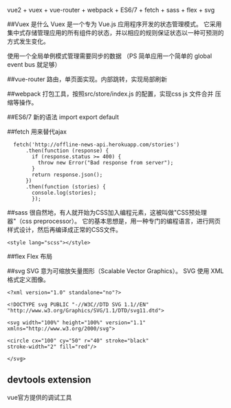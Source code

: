 

vue2 + vuex + vue-router + webpack + ES6/7 + fetch + sass + flex + svg


##Vuex 是什么
Vuex 是一个专为 Vue.js 应用程序开发的状态管理模式。
它采用集中式存储管理应用的所有组件的状态，并以相应的规则保证状态以一种可预测的方式发生变化。

使用一个全局单例模式管理需要同步的数据
（PS 简单应用一个简单的 global event bus 就足够）



##vue-router 
路由，单页面实现。内部跳转，实现局部刷新



##webpack 
打包工具，按照src/store/index.js 的配置，实现css js 文件合并 压缩等操作。

##ES6/7 
新的语法
import
export default


##fetch
用来替代ajax
```
  fetch('http://offline-news-api.herokuapp.com/stories')
      .then(function (response) {
        if (response.status >= 400) {
          throw new Error("Bad response from server");
        }
        return response.json();
      })
      .then(function (stories) {
        console.log(stories);
        });
 ``` 

##sass
很自然地，有人就开始为CSS加入编程元素，这被叫做"CSS预处理器"（css preprocessor）。
它的基本思想是，用一种专门的编程语言，进行网页样式设计，然后再编译成正常的CSS文件。
 ``` 
<style lang="scss"></style>
 ``` 
##flex
Flex 布局


##svg
SVG 意为可缩放矢量图形（Scalable Vector Graphics）。
SVG 使用 XML 格式定义图像。
````
<?xml version="1.0" standalone="no"?>

<!DOCTYPE svg PUBLIC "-//W3C//DTD SVG 1.1//EN" 
"http://www.w3.org/Graphics/SVG/1.1/DTD/svg11.dtd">

<svg width="100%" height="100%" version="1.1"
xmlns="http://www.w3.org/2000/svg">

<circle cx="100" cy="50" r="40" stroke="black"
stroke-width="2" fill="red"/>

</svg>
````

## devtools extension
vue官方提供的调试工具




